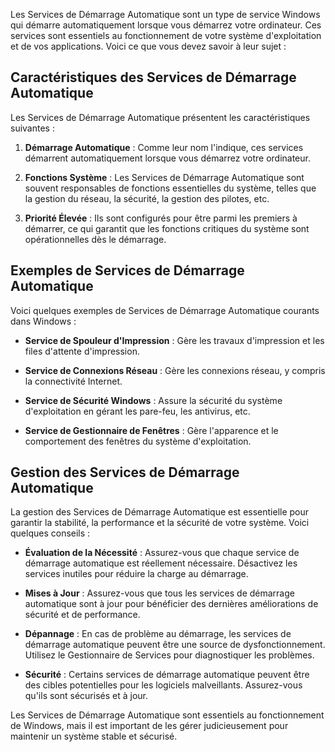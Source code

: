 Les Services de Démarrage Automatique sont un type de service Windows qui démarre automatiquement lorsque vous démarrez votre ordinateur. Ces services sont essentiels au fonctionnement de votre système d'exploitation et de vos applications. Voici ce que vous devez savoir à leur sujet :

## Caractéristiques des Services de Démarrage Automatique

Les Services de Démarrage Automatique présentent les caractéristiques suivantes :

1. **Démarrage Automatique** : Comme leur nom l'indique, ces services démarrent automatiquement lorsque vous démarrez votre ordinateur.

2. **Fonctions Système** : Les Services de Démarrage Automatique sont souvent responsables de fonctions essentielles du système, telles que la gestion du réseau, la sécurité, la gestion des pilotes, etc.

3. **Priorité Élevée** : Ils sont configurés pour être parmi les premiers à démarrer, ce qui garantit que les fonctions critiques du système sont opérationnelles dès le démarrage.

## Exemples de Services de Démarrage Automatique

Voici quelques exemples de Services de Démarrage Automatique courants dans Windows :

- **Service de Spouleur d'Impression** : Gère les travaux d'impression et les files d'attente d'impression.

- **Service de Connexions Réseau** : Gère les connexions réseau, y compris la connectivité Internet.

- **Service de Sécurité Windows** : Assure la sécurité du système d'exploitation en gérant les pare-feu, les antivirus, etc.

- **Service de Gestionnaire de Fenêtres** : Gère l'apparence et le comportement des fenêtres du système d'exploitation.

## Gestion des Services de Démarrage Automatique

La gestion des Services de Démarrage Automatique est essentielle pour garantir la stabilité, la performance et la sécurité de votre système. Voici quelques conseils :

- **Évaluation de la Nécessité** : Assurez-vous que chaque service de démarrage automatique est réellement nécessaire. Désactivez les services inutiles pour réduire la charge au démarrage.

- **Mises à Jour** : Assurez-vous que tous les services de démarrage automatique sont à jour pour bénéficier des dernières améliorations de sécurité et de performance.

- **Dépannage** : En cas de problème au démarrage, les services de démarrage automatique peuvent être une source de dysfonctionnement. Utilisez le Gestionnaire de Services pour diagnostiquer les problèmes.

- **Sécurité** : Certains services de démarrage automatique peuvent être des cibles potentielles pour les logiciels malveillants. Assurez-vous qu'ils sont sécurisés et à jour.

Les Services de Démarrage Automatique sont essentiels au fonctionnement de Windows, mais il est important de les gérer judicieusement pour maintenir un système stable et sécurisé.